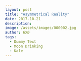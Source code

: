 ```yaml
---
layout: post
title: "Asymmetrical Reality"
date: 2017-10-21
description: 
image: /assets/images/000002.jpg
author: 6XØ
tags: 
  - Dummy Text
  - Moon Drinking
  - Kale
---
```

